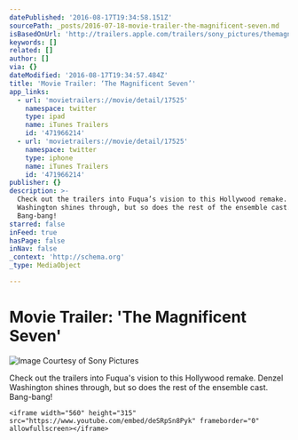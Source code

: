 ```yaml
---
datePublished: '2016-08-17T19:34:58.151Z'
sourcePath: _posts/2016-07-18-movie-trailer-the-magnificent-seven.md
isBasedOnUrl: 'http://trailers.apple.com/trailers/sony_pictures/themagnificentseven/'
keywords: []
related: []
author: []
via: {}
dateModified: '2016-08-17T19:34:57.484Z'
title: 'Movie Trailer: ‘The Magnificent Seven’'
app_links:
  - url: 'movietrailers://movie/detail/17525'
    namespace: twitter
    type: ipad
    name: iTunes Trailers
    id: '471966214'
  - url: 'movietrailers://movie/detail/17525'
    namespace: twitter
    type: iphone
    name: iTunes Trailers
    id: '471966214'
publisher: {}
description: >-
  Check out the trailers into Fuqua’s vision to this Hollywood remake. Denzel
  Washington shines through, but so does the rest of the ensemble cast.
  Bang-bang!
starred: false
inFeed: true
hasPage: false
inNav: false
_context: 'http://schema.org'
_type: MediaObject

---
```

# Movie Trailer: 'The Magnificent Seven'
![Image Courtesy of Sony Pictures](https://the-grid-user-content.s3-us-west-2.amazonaws.com/96799806-a6cb-4ff8-96cf-0d72ab0cee45.jpg)

Check out the trailers into Fuqua's vision to this Hollywood remake. Denzel Washington shines through, but so does the rest of the ensemble cast. Bang-bang!

    <iframe width="560" height="315" src="https://www.youtube.com/embed/deSRpSn8Pyk" frameborder="0" allowfullscreen></iframe>